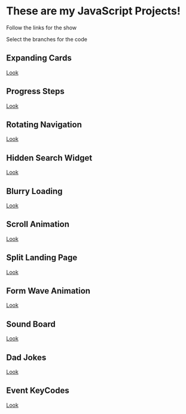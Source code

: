 # These are my JavaScript Projects!

Follow the links for the show

Select the branches for the code

## Expanding Cards

<a href="https://js-projects-git-expanding-cards-git-hannah.vercel.app/" target="_blank">Look</a>

## Progress Steps

<a href="https://js-projects-git-progress-steps-git-hannah.vercel.app/" target="_blank">Look</a>

## Rotating Navigation

<a href="https://js-projects-git-rotating-navigation-git-hannah.vercel.app/" target="_blank">Look</a>

## Hidden Search Widget

<a href="https://js-projects-git-hidden-search-widget-git-hannah.vercel.app/" target="_blank">Look</a>

## Blurry Loading

<a href="https://js-projects-git-blurry-loading-git-hannah.vercel.app/" target="_blank">Look</a>

## Scroll Animation

<a href="https://js-projects-git-scroll-animation-git-hannah.vercel.app/" target="_blank">Look</a>

## Split Landing Page

<a href="https://js-projects-git-split-landing-page-git-hannah.vercel.app/" target="_blank">Look</a>

## Form Wave Animation

<a href="https://js-projects-git-form-wave-animation-git-hannah.vercel.app/" target="_blank">Look</a>

## Sound Board

<a href="https://js-projects-git-sound-board-git-hannah.vercel.app/" target="_blank">Look</a>

## Dad Jokes

<a href="https://js-projects-71syp65xt-git-hannah.vercel.app/" target="_blank">Look</a>

## Event KeyCodes

<a href="https://js-projects-git-keycodes-git-hannah.vercel.app/" target="_blank">Look</a>
